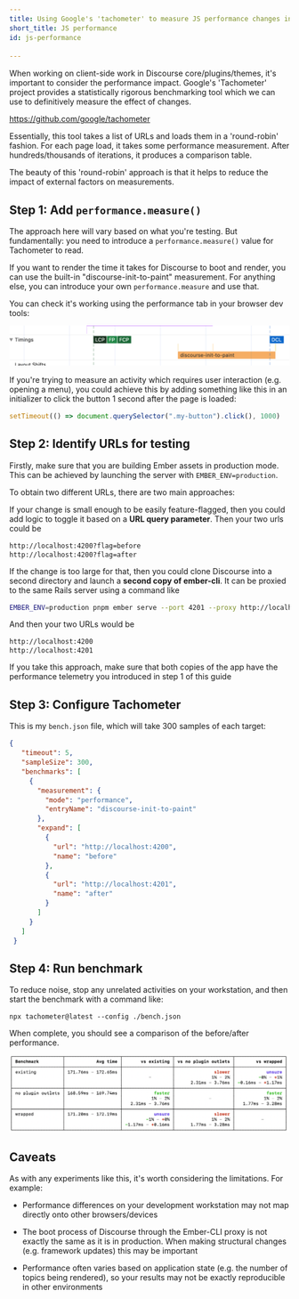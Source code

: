 ```yaml
---
title: Using Google's 'tachometer' to measure JS performance changes in Discourse
short_title: JS performance
id: js-performance

---
```

When working on client-side work in Discourse core/plugins/themes, it's important to consider the performance impact. Google's 'Tachometer' project provides a statistically rigorous benchmarking tool which we can use to definitively measure the effect of changes.

https://github.com/google/tachometer

Essentially, this tool takes a list of URLs and loads them in a 'round-robin' fashion. For each page load, it takes some performance measurement. After hundreds/thousands of iterations, it produces a comparison table.

The beauty of this 'round-robin' approach is that it helps to reduce the impact of external factors on measurements.


## Step 1: Add `performance.measure()`

The approach here will vary based on what you're testing. But fundamentally: you need to introduce a `performance.measure()` value for Tachometer to read.

If you want to render the time it takes for Discourse to boot and render, you can use the built-in "discourse-init-to-paint" measurement. For anything else, you can introduce your own `performance.measure` and use that.

You can check it's working using the performance tab in your browser dev tools:

![SCR-20240529-rlhj|690x98, 50%](/assets/js-performance-1.png)

If you're trying to measure an activity which requires user interaction (e.g. opening a menu), you could achieve this by adding something like this in an initializer to click the button 1 second after the page is loaded:

```js
setTimeout(() => document.querySelector(".my-button").click(), 1000)
```

## Step 2: Identify URLs for testing

Firstly, make sure that you are building Ember assets in production mode. This can be achieved by launching the server with `EMBER_ENV=production`.

To obtain two different URLs, there are two main approaches:

If your change is small enough to be easily feature-flagged, then you could add logic to toggle it based on a **URL query parameter**. Then your two urls could be

```
http://localhost:4200?flag=before
http://localhost:4200?flag=after
```

If the change is too large for that, then you could clone Discourse into a second directory and launch a **second copy of ember-cli**. It can be proxied to the same Rails server using a command like

```bash
EMBER_ENV=production pnpm ember serve --port 4201 --proxy http://localhost:3000
```

And then your two URLs would be 

```
http://localhost:4200
http://localhost:4201
```

If you take this approach, make sure that both copies of the app have the performance telemetry you introduced in step 1 of this guide

## Step 3: Configure Tachometer

This is my `bench.json` file, which will take 300 samples of each target:

```json
{
   "timeout": 5,
   "sampleSize": 300,
   "benchmarks": [
     {
       "measurement": {
         "mode": "performance",
         "entryName": "discourse-init-to-paint"
       },
       "expand": [
         {
           "url": "http://localhost:4200",
           "name": "before"
         },
         {
           "url": "http://localhost:4201",
           "name": "after"
         }
       ]
     }
   ]
 }
```

## Step 4: Run benchmark

To reduce noise, stop any unrelated activities on your workstation, and then start the benchmark with a command like:

```
npx tachometer@latest --config ./bench.json
```

When complete, you should see a comparison of the before/after performance.

![image|690x189](/assets/js-performance-2.png)

## Caveats

As with any experiments like this, it's worth considering the limitations. For example:

- Performance differences on your development workstation may not map directly onto other browsers/devices

- The boot process of Discourse through the Ember-CLI proxy is not exactly the same as it is in production. When making structural changes (e.g. framework updates) this may be important

- Performance often varies based on application state (e.g. the number of topics being rendered), so your results may not be exactly reproducible in other environments
